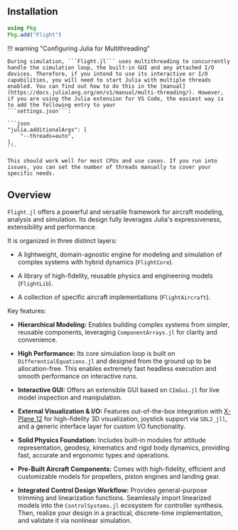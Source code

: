 ## Installation

```julia
using Pkg
Pkg.add("Flight")
```

!!! warning "Configuring Julia for Multithreading"

    During simulation, ```Flight.jl``` uses multithreading to concurrently handle the simulation loop, the built-in GUI and any attached I/O devices. Therefore, if you intend to use its interactive or I/O capabilities, you will need to start Julia with multiple threads enabled. You can find out how to do this in the [manual](https://docs.julialang.org/en/v1/manual/multi-threading/). However, if you are using the Julia extension for VS Code, the easiest way is to add the following entry to your
    ```settings.json```:

    ```json
    "julia.additionalArgs": [
        "--threads=auto",
    ],
    ```

    This should work well for most CPUs and use cases. If you run into issues, you can set the number of threads manually to cover your specific needs.

## Overview

`Flight.jl` offers a powerful and versatile framework for aircraft modeling, analysis and
simulation. Its design fully leverages Julia's expressiveness, extensibility and performance.

It is organized in three distinct layers:

- A lightweight, domain-agnostic engine for modeling and simulation of
  complex systems with hybrid dynamics (`FlightCore`).

- A library of high-fidelity, reusable physics and engineering models (`FlightLib`).

- A collection of specific aircraft implementations (`FlightAircraft`).

Key features:

*   **Hierarchical Modeling:** Enables building complex systems from simpler, reusable components,
    leveraging `ComponentArrays.jl` for clarity and convenience.

*   **High Performance:** Its core simulation loop is built on `DifferentialEquations.jl` and
    designed from the ground up to be allocation-free. This enables extremely fast headless execution and smooth performance on interactive runs.

*   **Interactive GUI:** Offers an extensible GUI based on `CImGui.jl` for live model
    inspection and manipulation.

*   **External Visualization & I/O:** Features out-of-the-box integration with [X-Plane
    12](https://www.x-plane.com/desktop/try-it/) for high-fidelity 3D visualization,
    joystick support via `SDL2_jll`, and a generic interface layer for custom I/O functionality.

*   **Solid Physics Foundation:** Includes built-in modules for attitude representation, geodesy, kinematics
    and rigid body dynamics, providing fast, accurate and ergonomic types and operations.

*   **Pre-Built Aircraft Components:** Comes with high-fidelity, efficient and customizable models for
    propellers, piston engines and landing gear.

*   **Integrated Control Design Workflow:** Provides general-purpose trimming and linearization
    functions. Seamlessly import linearized models into the `ControlSystems.jl` ecosystem for
    controller synthesis. Then, realize your design in a practical, discrete-time implementation, and
    validate it via nonlinear simulation.
